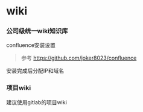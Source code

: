 # wiki

### 公司级统一wiki知识库

confluence安装设置
> 参考 https://github.com/joker8023/confluence

安装完成后分配IP和域名

### 项目wiki

建议使用gitlab的项目wiki